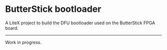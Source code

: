 # ButterStick bootloader

A LiteX project to build the DFU bootloader used on the ButterStick FPGA board.

 ---

Work in progress. 
